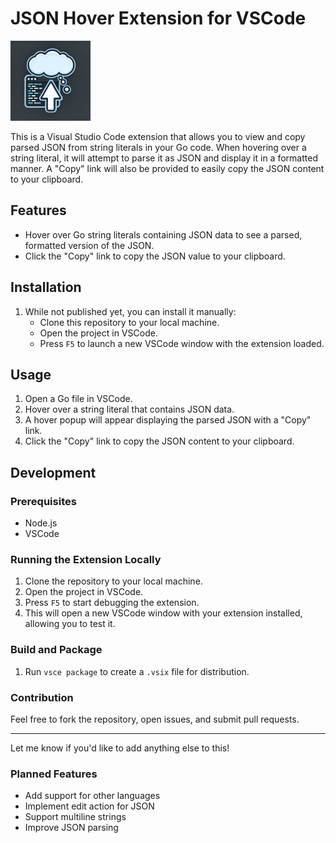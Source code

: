 # JSON Hover Extension for VSCode

![Icon](./img/icon.png)

This is a Visual Studio Code extension that allows you to view and copy parsed JSON from string literals in your Go code. When hovering over a string literal, it will attempt to parse it as JSON and display it in a formatted manner. A "Copy" link will also be provided to easily copy the JSON content to your clipboard.

## Features

- Hover over Go string literals containing JSON data to see a parsed, formatted version of the JSON.
- Click the "Copy" link to copy the JSON value to your clipboard.

## Installation

1. While not published yet, you can install it manually:
   - Clone this repository to your local machine.
   - Open the project in VSCode.
   - Press `F5` to launch a new VSCode window with the extension loaded.

## Usage

1. Open a Go file in VSCode.
2. Hover over a string literal that contains JSON data.
3. A hover popup will appear displaying the parsed JSON with a "Copy" link.
4. Click the "Copy" link to copy the JSON content to your clipboard.

## Development

### Prerequisites

- Node.js
- VSCode

### Running the Extension Locally

1. Clone the repository to your local machine.
2. Open the project in VSCode.
3. Press `F5` to start debugging the extension.
4. This will open a new VSCode window with your extension installed, allowing you to test it.

### Build and Package

1. Run `vsce package` to create a `.vsix` file for distribution.

### Contribution

Feel free to fork the repository, open issues, and submit pull requests.

---

Let me know if you'd like to add anything else to this!


### Planned Features

- Add support for other languages
- Implement edit action for JSON
- Support multiline strings
- Improve JSON parsing
